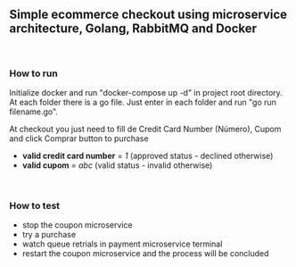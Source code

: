 ## Simple ecommerce checkout using microservice architecture, Golang, RabbitMQ and Docker
&nbsp;

### How to run
Initialize docker and run "docker-compose up -d" in project root directory.
At each folder there is a go file. Just enter in each folder and run "go run filename.go".
&nbsp;

At checkout you just need to fill de Credit Card Number (Número), Cupom and click Comprar button to purchase
- **valid credit card number** = *1* (approved status - declined otherwise)
- **valid cupom** = *abc* (valid status - invalid otherwise)

&nbsp;
### How to test
- stop the coupon microservice
- try a purchase
- watch queue retrials in payment microservice terminal 
- restart the coupon microservice and the process will be concluded